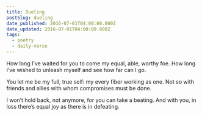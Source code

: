 ```yaml
---
title: Dueling
postSlug: dueling
date_published: 2016-07-01T04:00:00.000Z
date_updated: 2016-07-01T04:00:00.000Z
tags:
  - poetry
  - daily-verse
---
```


How long I’ve waited for you to come
my equal, able, worthy foe.
How long I’ve wished to unleash myself
and see how far can I go.

You let me be my full, true self:
my every fiber working as one.
Not so with friends and allies with whom
compromises must be done.

I won’t hold back, not anymore,
for you can take a beating.
And with you, in loss there’s equal joy
as there is in defeating.
